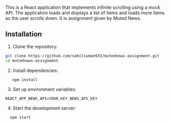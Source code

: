 This is a React application that implements infinite scrolling using a mock API. The application loads and displays a list of items and loads more items as the user scrolls down. It is assignment given by Muted News.

## Installation

1. Clone the repository:

```bash
git clone https://github.com/sahilsuman933/mutednews-assignment.git
cd mutednews-assignment
```

2. Install dependencies:

```bash
   npm install
```

3. Set up environment variables:

```
REACT_APP_NEWS_API=YOUR_KEY_NEWS_API_KEY
```

4. Start the development server:

```bash
  npm start
```
